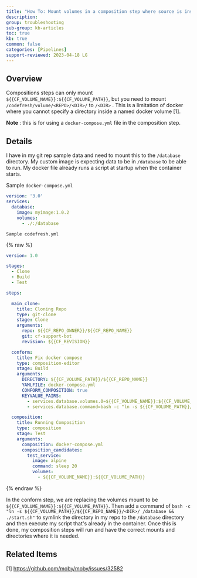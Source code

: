 ```yaml
---
title: "How To: Mount volumes in a composition step where source is inside the Codefresh Volume"
description: 
group: troubleshooting
sub-group: kb-articles
toc: true
kb: true
common: false
categories: [Pipelines]
support-reviewed: 2023-04-18 LG
---
```


## Overview

Compositions steps can only mount `${{CF_VOLUME_NAME}}:${{CF_VOLUME_PATH}}`, but you need to mount `/codefresh/volume/<REPO>/<DIR>/` to `/<DIR>` . This is a limitation of docker where you cannot specify a directory inside a named docker volume [1].

**Note** : this is for using a `docker-compose.yml` file in the composition step.

## Details

I have in my git rep sample data and need to mount this to the `/database` directory. My custom image is expecting data to be in `/database` to be able to run. My docker file already runs a script at startup when the container starts.

Sample `docker-compose.yml`

```yaml
version: '3.0' 
services: 
  database: 
    image: myimage:1.0.2 
    volumes: 
      - ./:/database
```

`Sample codefresh.yml`

{% raw %}

```yaml
version: 1.0

stages:
  - Clone
  - Build
  - Test

steps:

  main_clone:
    title: Cloning Repo
    type: git-clone
    stage: Clone
    arguments:
      repo: ${{CF_REPO_OWNER}}/${{CF_REPO_NAME}}
      git: cf-support-bot
      revision: ${{CF_REVISION}}

  conform:
    title: Fix docker compose
    type: composition-editor
    stage: Build
    arguments:
      DIRECTORY: ${{CF_VOLUME_PATH}}/${{CF_REPO_NAME}}
      YAMLFILE: docker-compose.yml
      CONFORM_COMPOSITION: true
      KEYVALUE_PAIRS:
        - services.database.volumes.0=${{CF_VOLUME_NAME}}:${{CF_VOLUME_PATH}}
        - services.database.command=bash -c "ln -s ${{CF_VOLUME_PATH}}/${{CF_REPO_NAME}} /database && ./start.sh"

  composition:
    title: Running Composition
    type: composition
    stage: Test
    arguments:
      composition: docker-compose.yml
      composition_candidates:
        test_service:
          image: alpine
          command: sleep 20
          volumes:
            - ${{CF_VOLUME_NAME}}:${{CF_VOLUME_PATH}}
```

{% endraw %}

In the conform step, we are replacing the volumes mount to be `${{CF_VOLUME_NAME}}:${{CF_VOLUME_PATH}}`. Then add a command of `bash -c "ln -s ${{CF_VOLUME_PATH}}/${{CF_REPO_NAME}}/<DIR>/ /database && ./start.sh"` to symlink the directory in my repo to the `/database` directory and then execute my script that's already in the container. Once this is done, my composition steps will run and have the correct mounts and directories where it is needed.

## Related Items

[1] <https://github.com/moby/moby/issues/32582>
